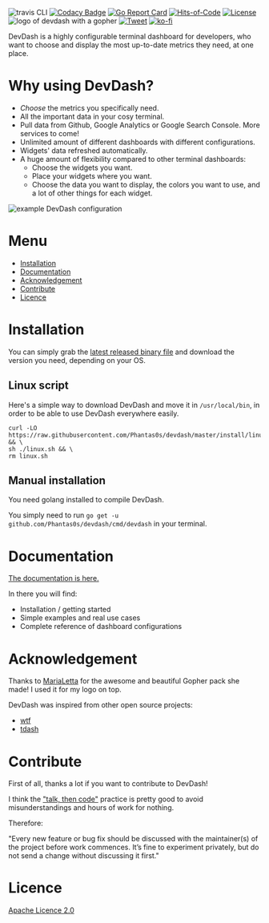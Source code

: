 ![travis CLI](https://travis-ci.org/Phantas0s/devdash.svg?branch=master&style=for-the-badge) [![Codacy Badge](https://api.codacy.com/project/badge/Grade/ec1e19b08f3b40d19f3acaf93e3e186b)](https://www.codacy.com/app/Phantas0s/devdash?utm_source=github.com&amp;utm_medium=referral&amp;utm_content=Phantas0s/devdash&amp;utm_campaign=Badge_Grade)  [![Go Report Card](https://goreportcard.com/badge/github.com/Phantas0s/devdash)](https://goreportcard.com/report/github.com/Phantas0s/devdash) [![Hits-of-Code](https://hitsofcode.com/github/phantas0s/devdash)](https://hitsofcode.com/view/github/phantas0s/devdash) [![License](https://img.shields.io/badge/License-Apache%202.0-blue.svg)](https://opensource.org/licenses/Apache-2.0) 
![logo of devdash with a gopher](./doc/img/logo.jpg) 
[![Tweet](https://img.shields.io/twitter/url/http/shields.io.svg?style=social)](https://twitter.com/intent/tweet?text=DevDash%20-%20Highly%20Configurable%20Terminal%20Dashboard%20For%20Developers:&url=https%3A%2F%2Fgithub.com%2Fphantas0s%2Fdevdash&hashtags=developers,dashboard,terminal,CLI,golang) [![ko-fi](https://www.ko-fi.com/img/githubbutton_sm.svg)](https://ko-fi.com/T6T4W5K0)

DevDash is a highly configurable terminal dashboard for developers, who want to choose and display the most up-to-date metrics they need, at one place.

# Why using DevDash?

* *Choose* the metrics you specifically need.
* All the important data in your cosy terminal.
* Pull data from Github, Google Analytics or Google Search Console. More services to come!
* Unlimited amount of different dashboards with different configurations.
* Widgets' data refreshed automatically.
* A huge amount of flexibility compared to other terminal dashboards:
  * Choose the widgets you want.
  * Place your widgets where you want.
  * Choose the data you want to display, the colors you want to use, and a lot of other things for each widget.

![example DevDash configuration](./example/img/mix-1.png)

# Menu

* [Installation](#installation)
* [Documentation](#documentation)
* [Acknowledgement](#acknowledgement)
* [Contribute](#contribute)
* [Licence](#licence)

# Installation

You can simply grab the [latest released binary file](https://github.com/Phantas0s/devdash/releases/latest) and download the version you need, depending on your OS.

## Linux script

Here's a simple way to download DevDash and move it in `/usr/local/bin`, in order to be able to use DevDash everywhere easily.

```shell
curl -LO https://raw.githubusercontent.com/Phantas0s/devdash/master/install/linux.sh && \
sh ./linux.sh && \
rm linux.sh
```

## Manual installation

You need golang installed to compile DevDash.

You simply need to run `go get -u github.com/Phantas0s/devdash/cmd/devdash` in your terminal.

# Documentation

[The documentation is here.](https://thedevdash.com)

In there you will find:

* Installation / getting started
* Simple examples and real use cases
* Complete reference of dashboard configurations

# Acknowledgement

Thanks to [MariaLetta](https://github.com/MariaLetta/free-gophers-pack) for the awesome and beautiful Gopher pack she made! I used it for my logo on top.

DevDash was inspired from other open source projects:

* [wtf](https://github.com/wtfutil/wtf)
* [tdash](https://github.com/jessfraz/tdash)

# Contribute

First of all, thanks a lot if you want to contribute to DevDash!

I think the ["talk, then code"](https://dave.cheney.net/tag/contributing) practice is pretty good to avoid misunderstandings and hours of work for nothing.

Therefore:

"Every new feature or bug fix should be discussed with the maintainer(s) of the project before work commences. It’s fine to experiment privately, but do not send a change without discussing it first."

# Licence

[Apache Licence 2.0](https://choosealicense.com/licenses/apache-2.0/)
